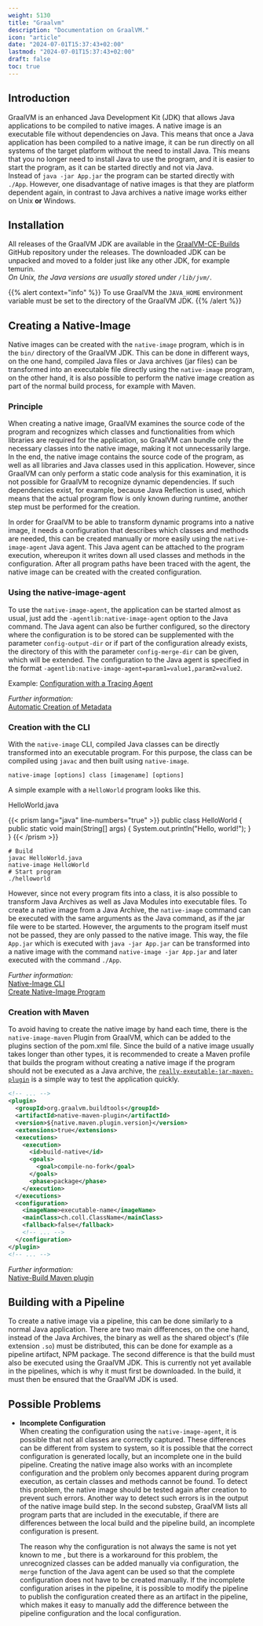 ```yaml
---
weight: 5130
title: "Graalvm"
description: "Documentation on GraalVM."
icon: "article"
date: "2024-07-01T15:37:43+02:00"
lastmod: "2024-07-01T15:37:43+02:00"
draft: false
toc: true
---
```


## Introduction

GraalVM is an enhanced Java Development Kit (JDK) that allows Java applications
to be compiled to native images. A native image is an executable file without
dependencies on Java. This means that once a Java application has been compiled
to a native image, it can be run directly on all systems of the target platform
without the need to install Java. This means that you no longer need to install
Java to use the program, and it is easier to start the program, as it can be
started directly and not via Java.  
Instead of `java -jar App.jar` the program can be started directly with
`./App`. However, one disadvantage of native images is that they are platform
dependent again, in contrast to Java archives a native image works either on
Unix **or** Windows.

## Installation

All releases of the GraalVM JDK are available in the [GraalVM-CE-Builds](https://github.com/graalvm/graalvm-ce-builds) GitHub repository
under the releases. The downloaded JDK can be unpacked and moved to a folder
just like any other JDK, for example temurin.  
*On Unix, the Java versions are usually stored under `/lib/jvm/`.*

{{% alert context="info" %}}
To use GraalVM the `JAVA_HOME` environment variable must be set to the directory
of the GraalVM JDK.
{{% /alert %}}

## Creating a Native-Image

Native images can be created with the `native-image` program, which is in the
`bin/` directory of the GraalVM JDK. This can be done in different ways, on the
one hand, compiled Java files or Java archives (jar files) can be transformed
into an executable file directly using the `native-image` program, on the other
hand, it is also possible to perform the native image creation as part of the
normal build process, for example with Maven.

### Principle

When creating a native image, GraalVM examines the source code of the program
and recognizes which classes and functionalities from which libraries are
required for the application, so GraalVM can bundle only the necessary classes
into the native image, making it not unnecessarily large. In the end, the native
image contains the source code of the program, as well as all libraries and Java
classes used in this application. However, since GraalVM can only perform a
static code analysis for this examination, it is not possible for GraalVM to
recognize dynamic dependencies. If such dependencies exist, for example, because
Java Reflection is used, which means that the actual program flow is only known
during runtime, another step must be performed for the creation.

In order for GraalVM to be able to transform dynamic programs into a native image,
it needs a configuration that describes which classes and methods are needed,
this can be created manually or more easily using the `native-image-agent` Java
agent. This Java agent can be attached to the program execution, whereupon it
writes down all used classes and methods in the configuration. After all program
paths have been traced with the agent, the native image can be created with the
created configuration.

### Using the native-image-agent

To use the `native-image-agent`, the application can be started almost as usual,
just add the `-agentlib:native-image-agent` option to the Java command. The Java
agent can also be further configured, so the directory where the configuration
is to be stored can be supplemented with the parameter `config-output-dir` or if
part of the configuration already exists, the directory of this with the
parameter `config-merge-dir` can be given, which will be extended. The
configuration to the Java agent is specified in the format
`-agentlib:native-image-agent=param1=value1,param2=value2`.

Example: [Configuration with a Tracing Agent](https://www.graalvm.org/latest/reference-manual/native-image/guides/configure-with-tracing-agent/)

*Further information:*  
[Automatic Creation of Metadata](https://www.graalvm.org/latest/reference-manual/native-image/metadata/AutomaticMetadataCollection/)

### Creation with the CLI

With the `native-image` CLI, compiled Java classes can be directly transformed
into an executable program. For this purpose, the class can be compiled using
`javac` and then built using `native-image`.

```shell
native-image [options] class [imagename] [options]
```

A simple example with a `HelloWorld` program looks like this.

HelloWorld.java

{{< prism lang="java" line-numbers="true" >}}
public class HelloWorld {
  public static void main(String[] args) {
    System.out.println("Hello, world!");
  }
}
{{< /prism >}}

```shell
# Build
javac HelloWorld.java
native-image HelloWorld
# Start program
./helloworld
```

However, since not every program fits into a class, it is also possible to
transform Java Archives as well as Java Modules into executable files. To create
a native image from a Java Archive, the `native-image` command can be executed
with the same arguments as the Java command, as if the jar file were to be
started. However, the arguments to the program itself must not be passed, they
are only passed to the native image. This way, the file `App.jar` which is
executed with `java -jar App.jar` can be transformed into a native image with the
command `native-image -jar App.jar` and later executed with the command `./App`.

*Further information:*  
[Native-Image CLI](https://www.graalvm.org/latest/reference-manual/native-image/)  
[Create Native-Image Program](https://www.graalvm.org/latest/reference-manual/native-image/guides/build-native-executable-from-jar/)

### Creation with Maven

To avoid having to create the native image by hand each time, there is the
`native-image-maven` Plugin from GraalVM, which can be added to the plugins
section of the pom.xml file. Since the build of a native image usually takes
longer than other types, it is recommended to create a Maven profile that builds
the program without creating a native image if the program should not be executed
as a Java archive, the [`really-exeutable-jar-maven-plugin`](https://github.com/brianm/really-executable-jars-maven-plugin)
is a simple way to test the application quickly.

```xml
<!-- ... -->
<plugin>
  <groupId>org.graalvm.buildtools</groupId>
  <artifactId>native-maven-plugin</artifactId>
  <version>${native.maven.plugin.version}</version>
  <extensions>true</extensions>
  <executions>
    <execution>
      <id>build-native</id>
      <goals>
        <goal>compile-no-fork</goal>
      </goals>
      <phase>package</phase>
    </execution>
  </executions>
  <configuration>
    <imageName>executable-name</imageName>
    <mainClass>ch.coll.ClassName</mainClass>
    <fallback>false</fallback>
    <!-- ... -->
  </configuration>
</plugin>
<!-- ... -->
```

*Further information:*  
[Native-Build Maven plugin](https://graalvm.github.io/native-build-tools/latest/maven-plugin.html)

## Building with a Pipeline

To create a native image via a pipeline, this can be done similarly to a normal
Java application. There are two main differences, on the one hand, instead of
the Java Archives, the binary as well as the shared object's (file extension
`.so`) must be distributed, this can be done for example as a pipeline artifact,
NPM package. The second difference is that the build must also be executed using
the GraalVM JDK. This is currently not yet available in the pipelines, which is
why it must first be downloaded. In the build, it must then be ensured that the
GraalVM JDK is used.

## Possible Problems

- **Incomplete Configuration**  
  When creating the configuration using the `native-image-agent`, it is possible
  that not all classes are correctly captured. These differences can be different
  from system to system, so it is possible that the correct configuration is
  generated locally, but an incomplete one in the build pipeline. Creating the
  native image also works with an incomplete configuration and the problem only
  becomes apparent during program execution, as certain classes and methods cannot
  be found. To detect this problem, the native image should be tested again after
  creation to prevent such errors. Another way to detect such errors is in the
  output of the native image build step. In the second substep, GraalVM lists all
  program parts that are included in the executable, if there are differences
  between the local build and the pipeline build, an incomplete configuration
  is present.

  The reason why the configuration is not always the same is not yet known to me
  , but there is a workaround for this problem, the unrecognized classes can be
  added manually via configuration, the `merge` function of the Java agent can be
  used so that the complete configuration does not have to be created manually.
  If the incomplete configuration arises in the pipeline, it is possible to
  modify the pipeline to publish the configuration created there as an artifact
  in the pipeline, which makes it easy to manually add the difference between the
  pipeline configuration and the local configuration.
